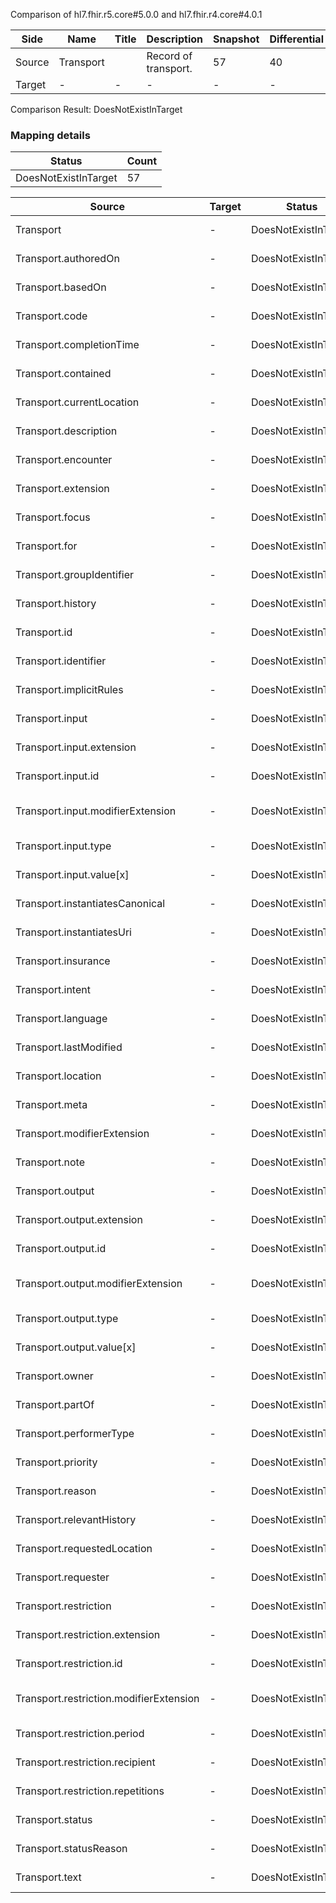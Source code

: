 Comparison of hl7.fhir.r5.core#5.0.0 and hl7.fhir.r4.core#4.0.1

| Side | Name | Title | Description | Snapshot | Differential |
| --- | --- | --- | --- | --- | --- |
| Source | Transport |  | Record of transport. | 57 | 40 |
| Target | - | - | - | - | - |


Comparison Result: DoesNotExistInTarget


### Mapping details

| Status | Count |
| ------ | ----- |
DoesNotExistInTarget | 57 |


| Source | Target | Status | Message |
| ------ | ------ | ------ | ------- |
| Transport | - | DoesNotExistInTarget | Transport does not exist in target and has no mapping |
| Transport.authoredOn | - | DoesNotExistInTarget | Transport.authoredOn does not exist in target and has no mapping |
| Transport.basedOn | - | DoesNotExistInTarget | Transport.basedOn does not exist in target and has no mapping |
| Transport.code | - | DoesNotExistInTarget | Transport.code does not exist in target and has no mapping |
| Transport.completionTime | - | DoesNotExistInTarget | Transport.completionTime does not exist in target and has no mapping |
| Transport.contained | - | DoesNotExistInTarget | Transport.contained does not exist in target and has no mapping |
| Transport.currentLocation | - | DoesNotExistInTarget | Transport.currentLocation does not exist in target and has no mapping |
| Transport.description | - | DoesNotExistInTarget | Transport.description does not exist in target and has no mapping |
| Transport.encounter | - | DoesNotExistInTarget | Transport.encounter does not exist in target and has no mapping |
| Transport.extension | - | DoesNotExistInTarget | Transport.extension does not exist in target and has no mapping |
| Transport.focus | - | DoesNotExistInTarget | Transport.focus does not exist in target and has no mapping |
| Transport.for | - | DoesNotExistInTarget | Transport.for does not exist in target and has no mapping |
| Transport.groupIdentifier | - | DoesNotExistInTarget | Transport.groupIdentifier does not exist in target and has no mapping |
| Transport.history | - | DoesNotExistInTarget | Transport.history does not exist in target and has no mapping |
| Transport.id | - | DoesNotExistInTarget | Transport.id does not exist in target and has no mapping |
| Transport.identifier | - | DoesNotExistInTarget | Transport.identifier does not exist in target and has no mapping |
| Transport.implicitRules | - | DoesNotExistInTarget | Transport.implicitRules does not exist in target and has no mapping |
| Transport.input | - | DoesNotExistInTarget | Transport.input does not exist in target and has no mapping |
| Transport.input.extension | - | DoesNotExistInTarget | Transport.input.extension does not exist in target and has no mapping |
| Transport.input.id | - | DoesNotExistInTarget | Transport.input.id does not exist in target and has no mapping |
| Transport.input.modifierExtension | - | DoesNotExistInTarget | Transport.input.modifierExtension does not exist in target and has no mapping |
| Transport.input.type | - | DoesNotExistInTarget | Transport.input.type does not exist in target and has no mapping |
| Transport.input.value[x] | - | DoesNotExistInTarget | Transport.input.value[x] does not exist in target and has no mapping |
| Transport.instantiatesCanonical | - | DoesNotExistInTarget | Transport.instantiatesCanonical does not exist in target and has no mapping |
| Transport.instantiatesUri | - | DoesNotExistInTarget | Transport.instantiatesUri does not exist in target and has no mapping |
| Transport.insurance | - | DoesNotExistInTarget | Transport.insurance does not exist in target and has no mapping |
| Transport.intent | - | DoesNotExistInTarget | Transport.intent does not exist in target and has no mapping |
| Transport.language | - | DoesNotExistInTarget | Transport.language does not exist in target and has no mapping |
| Transport.lastModified | - | DoesNotExistInTarget | Transport.lastModified does not exist in target and has no mapping |
| Transport.location | - | DoesNotExistInTarget | Transport.location does not exist in target and has no mapping |
| Transport.meta | - | DoesNotExistInTarget | Transport.meta does not exist in target and has no mapping |
| Transport.modifierExtension | - | DoesNotExistInTarget | Transport.modifierExtension does not exist in target and has no mapping |
| Transport.note | - | DoesNotExistInTarget | Transport.note does not exist in target and has no mapping |
| Transport.output | - | DoesNotExistInTarget | Transport.output does not exist in target and has no mapping |
| Transport.output.extension | - | DoesNotExistInTarget | Transport.output.extension does not exist in target and has no mapping |
| Transport.output.id | - | DoesNotExistInTarget | Transport.output.id does not exist in target and has no mapping |
| Transport.output.modifierExtension | - | DoesNotExistInTarget | Transport.output.modifierExtension does not exist in target and has no mapping |
| Transport.output.type | - | DoesNotExistInTarget | Transport.output.type does not exist in target and has no mapping |
| Transport.output.value[x] | - | DoesNotExistInTarget | Transport.output.value[x] does not exist in target and has no mapping |
| Transport.owner | - | DoesNotExistInTarget | Transport.owner does not exist in target and has no mapping |
| Transport.partOf | - | DoesNotExistInTarget | Transport.partOf does not exist in target and has no mapping |
| Transport.performerType | - | DoesNotExistInTarget | Transport.performerType does not exist in target and has no mapping |
| Transport.priority | - | DoesNotExistInTarget | Transport.priority does not exist in target and has no mapping |
| Transport.reason | - | DoesNotExistInTarget | Transport.reason does not exist in target and has no mapping |
| Transport.relevantHistory | - | DoesNotExistInTarget | Transport.relevantHistory does not exist in target and has no mapping |
| Transport.requestedLocation | - | DoesNotExistInTarget | Transport.requestedLocation does not exist in target and has no mapping |
| Transport.requester | - | DoesNotExistInTarget | Transport.requester does not exist in target and has no mapping |
| Transport.restriction | - | DoesNotExistInTarget | Transport.restriction does not exist in target and has no mapping |
| Transport.restriction.extension | - | DoesNotExistInTarget | Transport.restriction.extension does not exist in target and has no mapping |
| Transport.restriction.id | - | DoesNotExistInTarget | Transport.restriction.id does not exist in target and has no mapping |
| Transport.restriction.modifierExtension | - | DoesNotExistInTarget | Transport.restriction.modifierExtension does not exist in target and has no mapping |
| Transport.restriction.period | - | DoesNotExistInTarget | Transport.restriction.period does not exist in target and has no mapping |
| Transport.restriction.recipient | - | DoesNotExistInTarget | Transport.restriction.recipient does not exist in target and has no mapping |
| Transport.restriction.repetitions | - | DoesNotExistInTarget | Transport.restriction.repetitions does not exist in target and has no mapping |
| Transport.status | - | DoesNotExistInTarget | Transport.status does not exist in target and has no mapping |
| Transport.statusReason | - | DoesNotExistInTarget | Transport.statusReason does not exist in target and has no mapping |
| Transport.text | - | DoesNotExistInTarget | Transport.text does not exist in target and has no mapping |

